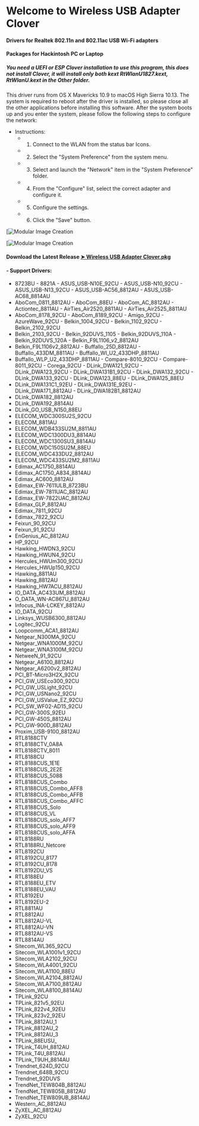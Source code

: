 # Welcome to Wireless USB Adapter Clover


#### Drivers for Realtek 802.11n and 802.11ac USB Wi-Fi adapters 

#### Packages for Hackintosh PC or Laptop

##### You need a UEFI or ESP Clover installation to use this program, this does not install Clover, it will install only both kext RtWlanU1827.kext, RtWlanU.kext in the Other folder.
This driver runs from OS X Mavericks 10.9 to macOS High Sierra 10.13.
The system is required to reboot after the driver is installed, so please close all the other applications before installing this software. After the system boots up and you enter the system, please follow the following steps to configure the network:

- Instructions:
    - 1. Connect to the WLAN from the status bar Icons.
    - 2. Select the "System Preference" from the system menu.
    - 3. Select and launch the "Network" item in the "System Preference" folder.
    - 4. From the "Configure" list, select the correct adapter and configure it.
    - 5. Configure the settings.
    - 6. Click the "Save" button.
 
[![Modular Image Creation](https://i62.servimg.com/u/f62/18/50/18/69/captu406.png)

[![Modular Image Creation](https://i62.servimg.com/u/f62/18/50/18/69/156.png)

#### Download the Latest Release [➤ Wireless USB Adapter Clover.pkg ](https://github.com/chris1111/Wireless-USB-Adapter-Clover/releases/tag/V1)

#### - Support Drivers:
- 8723BU - 8821A - ASUS_USB-N10E_92CU - ASUS_USB-N10_92CU - ASUS_USB-N13_92CU - ASUS_USB-AC56_8812AU - ASUS_USB-AC68_8814AU 
- AboCom_0811_8812AU - AboCom_88EU - AboCom_AC_8812AU - Actiontec_8811AU - AirTies_Air2520_8811AU - AirTies_Air2525_8811AU
- AboCom_8178_92CU - AboCom_8189_92CU - Amigo_92CU - AzureWave_92CU - Belkin_1004_92CU - Belkin_1102_92CU - Belkin_2102_92CU
- Belkin_2103_92CU - Belkin_92DUVS_1105 - Belkin_92DUVS_110A - Belkin_92DUVS_120A - Belkin_F9L1106_v2_8812AU
- Belkin_F9L1106v2_8812AU - Buffallo_25D_8812AU - Buffallo_433DM_8811AU</key> - Buffallo_WI_U2_433DHP_8811AU
- Buffallo_WLP_U2_433DHP_8811AU - Compare-8010_92CU - Compare-8011_92CU - Corega_92CU - DLink_DWA121_92CU - DLink_DWA123_92CU - DLink_DWA131B1_92CU - DLink_DWA132_92CU - DLink_DWA133_92CU - DLink_DWA123_88EU - DLink_DWA125_88EU
- DLink_DWA131C1_92EU - DLink_DWA131E_92EU - DLink_DWA171_8812AU - DLink_DWA182B1_8812AU
- DLink_DWA182_8812AU
- DLink_DWA192_8814AU
- DLink_GO_USB_N150_88EU
- ELECOM_WDC300SU2S_92CU
- ELECOM_8811AU
- ELECOM_WDB433SU2M_8811AU
- ELECOM_WDC1300DU3_8814AU
- ELECOM_WDC1300SU3_8814AU
- ELECOM_WDC150SU2M_88EU
- ELECOM_WDC433DU2_8812AU
- ELECOM_WDC433SU2M2_8811AU	
- Edimax_AC1750_8814AU
- Edimax_AC1750_A834_8814AU
- Edimax_AC600_8812AU
- Edimax_EW-7611ULB_8723BU
- Edimax_EW-7811UAC_8812AU
- Edimax_EW-7822UAC_8812AU
- Edimax_GLP_8812AU
- Edimax_7811_92CU
- Edimax_7822_92CU
- Feixun_90_92CU
- Feixun_91_92CU
- EnGenius_AC_8812AU
- HP_92CU
- Hawking_HWDN3_92CU
- Hawking_HWUN4_92CU
- Hercules_HWUm300_92CU
- Hercules_HWUp150_92CU
- Hawking_8811AU
- Hawking_8812AU
- Hawking_HW7ACU_8812AU
- IO_DATA_AC433UM_8812AU
- O_DATA_WN-AC867U_8812AU
- Infocus_INA-LCKEY_8812AU
- IO_DATA_92CU
- Linksys_WUSB6300_8812AU
- Logitec_92CU
- Loopcomm_ACA1_8812AU
- Netgear_N300MA_92CU
- Netgear_WNA1000M_92CU
- Netgear_WNA3100M_92CU
- NetweeN_91_92CU
- Netgear_A6100_8812AU
- Netgear_A6200v2_8812AU
- PCI_BT-Micro3H2X_92CU
- PCI_GW_USEco300_92CU
- PCI_GW_USLight_92CU
- PCI_GW_USNano2_92CU
- PCI_GW_USValue_EZ_92CU
- PCI_SW_WF02-AD15_92CU
- PCI_GW-300S_92EU
- PCI_GW-450S_8812AU
- PCI_GW-900D_8812AU
- Proxim_USB-9100_8812AU
- RTL8188CTV
- RTL8188CTV_0A8A
- RTL8188CTV_8011
- RTL8188CU
- RTL8188CUS_1E1E
- RTL8188CUS_2E2E
- RTL8188CUS_5088
- RTL8188CUS_Combo
- RTL8188CUS_Combo_AFF8
- RTL8188CUS_Combo_AFFB
- RTL8188CUS_Combo_AFFC
- RTL8188CUS_Solo
- RTL8188CUS_VL
- RTL8188CUS_solo_AFF7
- RTL8188CUS_solo_AFF9
- RTL8188CUS_solo_AFFA
- RTL8188RU
- RTL8188RU_Netcore
- RTL8192CU
- RTL8192CU_8177
- RTL8192CU_8178
- RTL8192DU_VS
- RTL8188EU
- RTL8188EU_ETV
- RTL8188EU_VAU
- RTL8192EU
- RTL8192EU-2
- RTL8811AU
- RTL8812AU
- RTL8812AU-VL
- RTL8812AU-VN
- RTL8812AU-VS
- RTL8814AU
- Sitecom_WL365_92CU
- Sitecom_WLA1001v1_92CU
- Sitecom_WLA2102_92CU
- Sitecom_WLA4001_92CU
- Sitecom_WLA1100_88EU
- Sitecom_WLA2104_8812AU
- Sitecom_WLA7100_8812AU
- Sitecom_WLA8100_8814AU
- TPLink_92CU
- TPLink_821v5_92EU
- TPLink_822v4_92EU
- TPLink_823v2_92EU
- TPLink_8812AU_1
- TPLink_8812AU_2
- TPLink_8812AU_3
- TPLink_88EUSU_
- TPLink_T4UH_8812AU
- TPLink_T4U_8812AU
- TPLink_T9UH_8814AU
- Trendnet_624D_92CU
- Trendnet_648B_92CU
- Trendnet_92DUVS
- TrendNet_TEW804B_8812AU
- TrendNet_TEW805B_8812AU
- TrendNet_TEW809UB_8814AU
- Western_AC_8812AU
- ZyXEL_AC_8812AU
- ZyXEL_92CU
		
